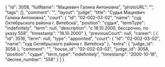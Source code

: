 {
    "id": 3058,
    "fullName": "Мацкевич Галина Антоновна",
    "photoURL": "",
    "tags": [],
    "comment": "",
    "layout": "judge",
    "title": "Судья Мацкевич Галина Антоновна",
    "court": {
        "id": "02-002-03-02",
        "name": "суд Октябрьского района г. Витебска",
        "position": "судья",
        "termType": "indefinitely",
        "term": null,
        "description": "c 18.10.2000, бессрочно, по указу 558",
        "timestamp": "18.10.2000"
    },
    "previousCourt": null,
    "career": [
        {
            "id": 3516,
            "term": null,
            "type": "appointed",
            "court": {
                "id": "02-002-03-02",
                "name": "суд Октябрьского района г. Витебска"
            },
            "extra": {
                "judge_id": 3058
            },
            "comment": "",
            "house_id": "02-002-03-02",
            "judge_id": 3058,
            "position": "судья",
            "term_type": "indefinitely",
            "timestamp": "2000-10-18",
            "decree_number": "558"
        }
    ]
}